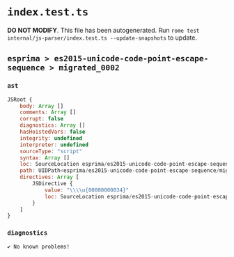 # `index.test.ts`

**DO NOT MODIFY**. This file has been autogenerated. Run `rome test internal/js-parser/index.test.ts --update-snapshots` to update.

## `esprima > es2015-unicode-code-point-escape-sequence > migrated_0002`

### `ast`

```javascript
JSRoot {
	body: Array []
	comments: Array []
	corrupt: false
	diagnostics: Array []
	hasHoistedVars: false
	integrity: undefined
	interpreter: undefined
	sourceType: "script"
	syntax: Array []
	loc: SourceLocation esprima/es2015-unicode-code-point-escape-sequence/migrated_0002/input.js 1:0-2:0
	path: UIDPath<esprima/es2015-unicode-code-point-escape-sequence/migrated_0002/input.js>
	directives: Array [
		JSDirective {
			value: "\\\\u{00000000034}"
			loc: SourceLocation esprima/es2015-unicode-code-point-escape-sequence/migrated_0002/input.js 1:0-1:18
		}
	]
}
```

### `diagnostics`

```
✔ No known problems!

```
